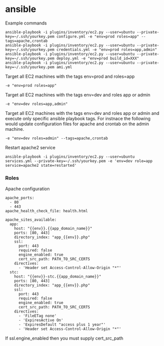 # ansible

Example commands

```
ansible-playbook -i plugins/inventory/ec2.py --user=ubuntu --private-key=~/.ssh/yourkey.pem configure.yml -e "env=prod roles=app" --tags=apache,crontab
ansible-playbook -i plugins/inventory/ec2.py --user=ubuntu --private-key=~/.ssh/yourkey.pem credentials.yml -e "env=prod roles=app,admin"
ansible-playbook -i plugins/inventory/ec2.py --user=ubuntu --private-key=~/.ssh/yourkey.pem deploy.yml -e "env=prod build_id=XXX"
ansible-playbook -i plugins/inventory/ec2.py --user=ubuntu --private-key=~/.ssh/yourkey.pem ami.yml
```

Target all EC2 machines with the tags env=prod and roles=app

```
-e "env=prod roles=app"
```

Target all EC2 machines with the tags env=dev and roles app or admin

```
-e "env=dev roles=app,admin"
```

Target all EC2 machines with the tags env=dev and roles app or admin and execute only specific ansible playbook tags.  For instnace the following would update configuration files for apache and crontab on the admin machine.

```
-e "env=dev roles=admin" --tags=apache,crontab
```

Restart apache2 service
```
ansible-playbook -i plugins/inventory/ec2.py --user=ubuntu services.yml --private-key=~/.ssh/yourkey.pem -e 'env=dev role=app service=apache2 state=restarted'
```

### Roles

Apache configuration
````
apache_ports:
  - 80
  - 443
apache_health_check_file: health.html

apache_sites_available:
  app:
    host: "{{env}}.{{app_domain_name}}"
    ports: [80, 443]
    directory_index: "app_{{env}}.php"
    ssl:
      port: 443
      required: false
      engine_enabled: true
      cert_src_path: PATH_TO_SRC_CERTS
    directives:
      - 'Header set Access-Control-Allow-Origin "*"'
  stc:
    host: "{{env}}-stc.{{app_domain_name}}"
    ports: [80, 443]
    directory_index: "app_{{env}}.php"
    ssl:
      port: 443
      required: false
      engine_enabled: true
      cert_src_path: PATH_TO_SRC_CERTS
    directives:
      - 'FileETag none'
      - 'ExpiresActive On'
      - 'ExpiresDefault "access plus 1 year"'
      - 'Header set Access-Control-Allow-Origin "*"'
````
If ssl.engine_enabled then you must supply cert_src_path
